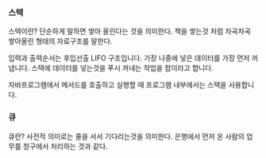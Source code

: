 ### 스택
스택이란?
단순하게 말하면 쌓아 올린다는 것을 의미한다.
책을 쌓는것 처럼 차곡차곡 쌓아올린 형태의 자료구조를 말한다.

입력과 출력순서는 후입선출 LIFO 구조입니다. 가장 나중에 넣은 데이터를 가장 먼저 꺼냅니다.
스택에 데이터를 넣는것을 푸시 꺼내는 작업을 팝이라고 합니다.

자바프로그램에서 메서드를 호출하고 실행할 때 프로그램 내부에서는 스택을 사용합니다.

### 큐
큐란?
사전적 의미로는 줄을 서서 기다리는것을 의미한다. 은행에서 먼저 온 사람의 업무를 창구에서 처리하는 것과 같다.
